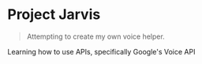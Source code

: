 # Project Jarvis

> Attempting to create my own voice helper.

Learning how to use APIs, specifically Google's Voice API
